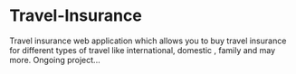 # Travel-Insurance
Travel insurance web application which allows you to buy travel insurance for different types of travel like international, domestic , family and may more. Ongoing project...

